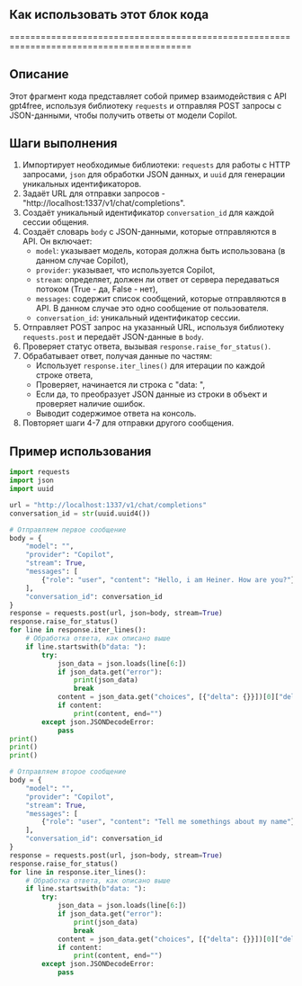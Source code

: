 ## Как использовать этот блок кода
=========================================================================================

Описание
-------------------------
Этот фрагмент кода представляет собой пример взаимодействия с API  gpt4free, используя библиотеку `requests` и отправляя POST запросы с JSON-данными, чтобы получить ответы от модели  Copilot.

Шаги выполнения
-------------------------
1. Импортирует необходимые библиотеки: `requests` для работы с HTTP запросами, `json` для обработки JSON данных, и `uuid` для генерации уникальных идентификаторов.
2. Задаёт URL для отправки запросов - "http://localhost:1337/v1/chat/completions".
3. Создаёт уникальный идентификатор  `conversation_id` для каждой сессии общения.
4.  Создаёт словарь `body` с JSON-данными, которые отправляются в API.  Он включает:
    -  `model`: указывает модель, которая должна быть использована (в данном случае Copilot),
    - `provider`: указывает, что используется Copilot,
    - `stream`:  определяет, должен ли ответ от сервера передаваться потоком (True - да, False - нет),
    - `messages`:  содержит список сообщений, которые отправляются в API. В данном случае это одно сообщение от пользователя.
    - `conversation_id`: уникальный идентификатор сессии.
5. Отправляет POST запрос на указанный URL, используя библиотеку `requests.post` и передаёт JSON-данные в `body`. 
6. Проверяет статус ответа, вызывая `response.raise_for_status()`.
7.  Обрабатывает ответ, получая данные по частям:
    -  Использует `response.iter_lines()` для итерации по каждой строке ответа,
    -  Проверяет, начинается ли строка с "data: ", 
    -  Если да, то преобразует JSON данные из строки в объект  и проверяет наличие ошибок. 
    -  Выводит содержимое ответа на консоль.
8.  Повторяет шаги 4-7 для отправки другого сообщения.

Пример использования
-------------------------

```python
import requests
import json
import uuid

url = "http://localhost:1337/v1/chat/completions"
conversation_id = str(uuid.uuid4())

# Отправляем первое сообщение
body = {
    "model": "",
    "provider": "Copilot",
    "stream": True,
    "messages": [
        {"role": "user", "content": "Hello, i am Heiner. How are you?"}
    ],
    "conversation_id": conversation_id
}
response = requests.post(url, json=body, stream=True)
response.raise_for_status()
for line in response.iter_lines():
    # Обработка ответа, как описано выше
    if line.startswith(b"data: "):
        try:
            json_data = json.loads(line[6:])
            if json_data.get("error"):
                print(json_data)
                break
            content = json_data.get("choices", [{"delta": {}}])[0]["delta"].get("content", "")
            if content:
                print(content, end="")
        except json.JSONDecodeError:
            pass
print()
print()
print()

# Отправляем второе сообщение
body = {
    "model": "",
    "provider": "Copilot",
    "stream": True,
    "messages": [
        {"role": "user", "content": "Tell me somethings about my name"}
    ],
    "conversation_id": conversation_id
}
response = requests.post(url, json=body, stream=True)
response.raise_for_status()
for line in response.iter_lines():
    # Обработка ответа, как описано выше
    if line.startswith(b"data: "):
        try:
            json_data = json.loads(line[6:])
            if json_data.get("error"):
                print(json_data)
                break
            content = json_data.get("choices", [{"delta": {}}])[0]["delta"].get("content", "")
            if content:
                print(content, end="")
        except json.JSONDecodeError:
            pass

```